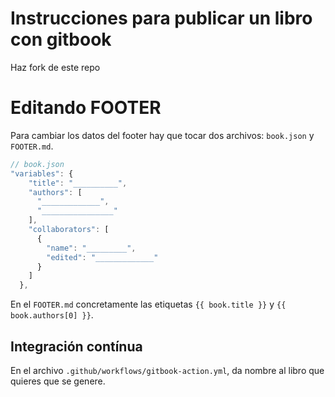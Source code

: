 # Instrucciones para publicar un libro con gitbook

Haz fork de este repo

# Editando FOOTER

Para cambiar los datos del footer hay que tocar dos archivos: `book.json` y `FOOTER.md`.

```js
// book.json
"variables": {
    "title": "__________",
    "authors": [
      "_____________",
      "________________"
    ],
    "collaborators": [
      {
        "name": "_________",
        "edited": "_____________"
      }
    ]
  },
```

En el `FOOTER.md` concretamente las etiquetas `{{ book.title }}` y `{{ book.authors[0] }}`.

## Integración contínua

En el archivo `.github/workflows/gitbook-action.yml`, da nombre al libro que quieres que se genere.

